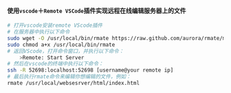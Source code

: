 ####  使用`vscode`＋`Remote VSCode`插件实现远程在线编辑服务器上的文件

```bash
# 打开vscode安装remote VScode插件
# 在服务器中执行以下命令
sudo wget -O /usr/local/bin/rmate https://raw.github.com/aurora/rmate/master/rmate
sudo chmod a+x /usr/local/bin/rmate
# 返回VScode，打开命令窗口，并执行以下命令：
	>Remote: Start Server
# 然后在vscode的终端中执行以下命令：
ssh -R 52698:localhost:52698 [username@your remote ip]
# 最后执行rmate命令来编辑你想编辑的文件，例如：
rmate /usr/local/websesrver/html/index.html
```



 